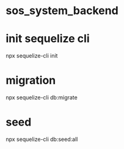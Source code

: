 # sos_system_backend

# init sequelize cli

npx sequelize-cli init

# migration

npx sequelize-cli db:migrate

# seed

npx sequelize-cli db:seed:all